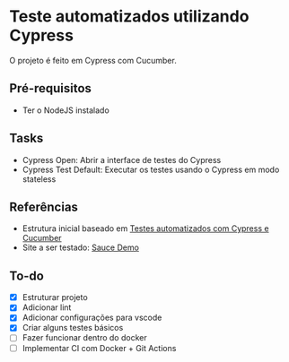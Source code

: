 # Teste automatizados utilizando Cypress

O projeto é feito em Cypress com Cucumber.

## Pré-requisitos

* Ter o NodeJS instalado

## Tasks

* Cypress Open: Abrir a interface de testes do Cypress
* Cypress Test Default: Executar os testes usando o Cypress em modo stateless

## Referências

* Estrutura inicial baseado em [Testes automatizados com Cypress e Cucumber](https://cwi.com.br/blog/testes-automatizados-cypress-e-cucumber/)
* Site a ser testado: [Sauce Demo](https://www.saucedemo.com/)

## To-do

- [X] Estruturar projeto
- [X] Adicionar lint
- [X] Adicionar configurações para vscode
- [X] Criar alguns testes básicos
- [ ] Fazer funcionar dentro do docker
- [ ] Implementar CI com Docker + Git Actions
